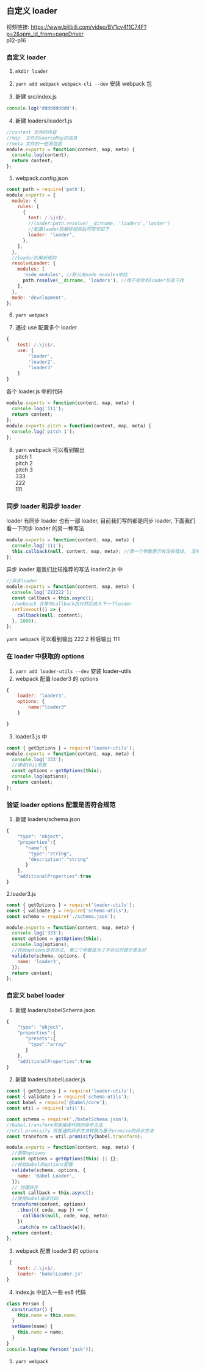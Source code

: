 ## 自定义 loader

视频链接: https://www.bilibili.com/video/BV1cv411C74F?p=2&spm_id_from=pageDriver  
p12-p16

### 自定义 loader

1. `mkdir loader`
2. `yarn add webpack webpack-cli --dev` 安装 webpack 包

3. 新建 src/index.js

```js
console.log('dddddddddd');
```

4. 新建 loaders/loader1.js

```js
//content 文件的内容
//map  文件的sourceMap的信息
//meta 文件的一些源信息
module.exports = function(content, map, meta) {
  console.log(content);
  return content;
};
```

5. webpack.config.json

```js
const path = require('path');
module.exports = {
  module: {
    rules: [
      {
        test: /.\js$/,
        //loader:path.resolve(__dirname, 'loaders','loader')
        //配置laoder的解析规则后可简写如下
        loader: 'loader',
      },
    ],
  },
  //loader的解析规则
  resolveLoader: {
    modules: [
      'node_modules', //默认去node_modules中找
      path.resolve(__dirname, 'loaders'), //找不到会到loader目录下找
    ],
  },
  mode: 'development',
};
```

6. `yarn webpack`

7. 通过 use 配置多个 loader

```js
{
    test: /.\js$/,
    use: [
        'loader',
        'loader2',
        'loader3'
    ]
}
```

各个 loader.js 中的代码

```js
module.exports = function(content, map, meta) {
  console.log('111');
  return content;
};
module.exports.pitch = function(content, map, meta) {
  console.log('pitch 1');
};
```

8. yarn webpack 可以看到输出  
   pitch 1  
   pitch 2  
   pitch 3  
   333  
   222  
   111

### 同步 loader 和异步 loader

loader 有同步 loader 也有一部 loader, 目前我们写的都是同步 loader, 下面我们看一下同步 loader 的另一种写法

```js
module.exports = function(content, map, meta) {
  console.log('111');
  this.callback(null, content, map, meta); //第一个参数表示有没有错误， 没有错误就传个null
};
```

异步 loader 是我们比较推荐的写法
loader2.js 中

```js
//异步loader
module.exports = function(content, map, meta) {
  console.log('222222');
  const callback = this.async();
  //webpack 会等待callback执行然后进入下一个loader
  setTimeout(() => {
    callback(null, content);
  }, 2000);
};
```

`yarn webpack`
可以看到输出 222 2 秒后输出 111

### 在 loader 中获取的 options

1. `yarn add loader-utils --dev` 安装 loader-utils
2. webpack 配置 loader3 的 options

```js
{
    loader: 'loader3',
    options: {
        name:"loader3"
    }

}
```

3. loader3.js 中

```js
const { getOptions } = require('loader-utils');
module.exports = function(content, map, meta) {
  console.log('333');
  //接收this参数
  const options = getOptions(this);
  console.log(options);
  return content;
};
```

### 验证 loader options 配置是否符合规范

1. 新建 loaders/schema.json

```js
{
    "type": "object",
    "properties":{
       "name":{
        "type":"string",
        "description":"string"
       }
    },
    "additionalProperties":true
}
```

2.loader3.js

```js
const { getOptions } = require('loader-utils');
const { validate } = require('schema-utils');
const schema = require('./schema.json');

module.exports = function(content, map, meta) {
  console.log('333');
  const options = getOptions(this);
  console.log(options);
  //校验options是否合法, 第三个参数是为了不合法时提示更友好
  validate(schema, options, {
    name: 'loader3',
  });
  return content;
};
```

### 自定义 babel loader

1. 新建 loaders/babelSchema.json

```js
{
    "type": "object",
    "properties":{
       "presets":{
        "type":"array"
       }
    },
    "additionalProperties":true
}
```

2. 新建 loaders/babelLoader.js

```js
const { getOptions } = require('loader-utils');
const { validate } = require('schema-utils');
const babel = require('@babel/core');
const util = require('util');

const schema = require('./babelSchema.json');
//babel.transform用来编译代码的异步方法
//util.promisify 将普通的异步方法转换为基于promise的异步方法
const transform = util.promisify(babel.transform);

module.exports = function(content, map, meta) {
  //获取options
  const options = getOptions(this) || {};
  //校验babel的options配置
  validate(schema, options, {
    name: 'Babel Loader',
  });
  // 创建异步
  const callback = this.async();
  //使用babel编译代码
  transform(content, options)
    .then(({ code, map }) => {
      callback(null, code, map, meta);
    })
    .catch(e => callback(e));
  return content;
};
```

3. webpack 配置 loader3 的 options

```js
 {
    test: /.\js$/,
    loader: 'babelLoader.js'
}
```

4. index.js 中加入一些 es6 代码

```js
class Person {
  constructor() {
    this.name = this.name;
  }
  setName(name) {
    this.name = name;
  }
}
console.log(new Person('jack'));
```

5. `yarn webpack`
